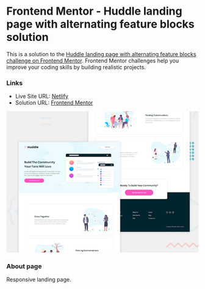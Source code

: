 # Frontend Mentor - Huddle landing page with alternating feature blocks solution

This is a solution to the [Huddle landing page with alternating feature blocks challenge on Frontend Mentor](https://www.frontendmentor.io/challenges/huddle-landing-page-with-alternating-feature-blocks-5ca5f5981e82137ec91a5100). Frontend Mentor challenges help you improve your coding skills by building realistic projects.

### Links

- Live Site URL: [Netlify](https://frontendmentor-solutions.netlify.app/huddle-landing-page-with-alternating-feature-blocks/)
- Solution URL: [Frontend Mentor](https://www.frontendmentor.io/solutions/responsive-sunnyside-agency-page-Y8T4mJ5Swm)

![This is an image](./design/desktop-preview.jpg)

### About page

Responsive landing page.
